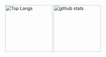 <p align="left"> 
  <img alt="Top Langs" height="150px" src="https://github-readme-stats.vercel.app/api/top-langs/?username=alexnet819&layout=compact&show_icons=true&theme=onedark&count_private=true"/>
  <img alt="github stats" height="150px" src="https://github-readme-stats.vercel.app/api?username=alexnet819&theme=onedark&show_icons=ture&count_private=true" />
</p>
